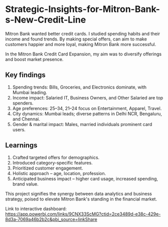 # Strategic-Insights-for-Mitron-Bank-s-New-Credit-Line
Mitron Bank wanted better credit cards. I studied spending habits and their income and found trends. By making special offers, can aim to make customers happier and more loyal, making Mitron Bank more successful.

In the Mitron Bank Credit Card Expansion, my aim was to diversify offerings and boost market presence.

## Key findings
1. Spending trends: Bills, Groceries, and Electronics dominate, with Mumbai leading.  
2. Income impact: Salaried IT, Business Owners, and Other Salaried are top spenders.  
3. Age preferences: 25–34, 21–24 focus on Entertainment, Apparel, Travel.  
4. City dynamics: Mumbai leads; diverse patterns in Delhi NCR, Bengaluru, and Chennai.  
5. Gender & marital impact: Males, married individuals prominent card users.

## Learnings
1. Crafted targeted offers for demographics.  
2. Introduced category-specific features.  
3. Prioritized customer engagement.  
4. Holistic approach – age, location, profession.  
5. Anticipated business impact – higher card usage, increased spending, brand value.

This project signifies the synergy between data analytics and business strategy, poised to elevate Mitron Bank's standing in the financial market.

Link to interactive dashboard:
https://app.powerbi.com/links/9CNX33ScMG?ctid=2ce3489d-e38c-429e-8d3a-7069a46b2b2c&pbi_source=linkShare


